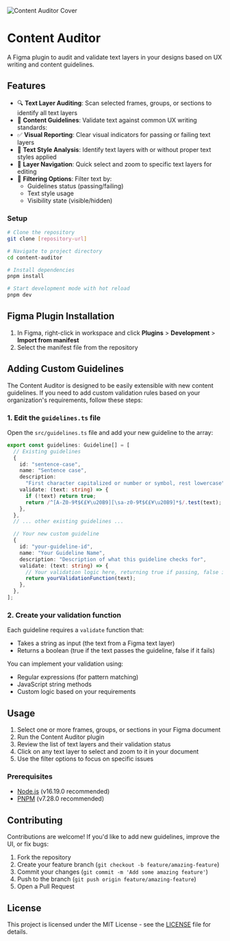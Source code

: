 ![Content Auditor Cover](https://res.cloudinary.com/drch6exvq/image/upload/v1744178659/Plugin/content-audit.jpg)

# Content Auditor

A Figma plugin to audit and validate text layers in your designs based on UX writing and content guidelines.

## Features

- 🔍 **Text Layer Auditing**: Scan selected frames, groups, or sections to identify all text layers
- 📝 **Content Guidelines**: Validate text against common UX writing standards:
- ✅ **Visual Reporting**: Clear visual indicators for passing or failing text layers
- 🎨 **Text Style Analysis**: Identify text layers with or without proper text styles applied
- 🎯 **Layer Navigation**: Quick select and zoom to specific text layers for editing
- 🔎 **Filtering Options**: Filter text by:
  - Guidelines status (passing/failing)
  - Text style usage
  - Visibility state (visible/hidden)

### Setup

```bash
# Clone the repository
git clone [repository-url]

# Navigate to project directory
cd content-auditor

# Install dependencies
pnpm install

# Start development mode with hot reload
pnpm dev
```

## Figma Plugin Installation

1. In Figma, right-click in workspace and click **Plugins** > **Development** > **Import from manifest**
2. Select the manifest file from the repository

## Adding Custom Guidelines

The Content Auditor is designed to be easily extensible with new content guidelines. If you need to add custom validation rules based on your organization's requirements, follow these steps:

### 1. Edit the `guidelines.ts` file

Open the `src/guidelines.ts` file and add your new guideline to the array:

```typescript
export const guidelines: Guideline[] = [
  // Existing guidelines
  {
    id: "sentence-case",
    name: "Sentence case",
    description:
      "First character capitalized or number or symbol, rest lowercase",
    validate: (text: string) => {
      if (!text) return true;
      return /^[A-Z0-9₹$€£¥\u20B9][\sa-z0-9₹$€£¥\u20B9]*$/.test(text);
    },
  },
  // ... other existing guidelines ...

  // Your new custom guideline
  {
    id: "your-guideline-id",
    name: "Your Guideline Name",
    description: "Description of what this guideline checks for",
    validate: (text: string) => {
      // Your validation logic here, returning true if passing, false if failing
      return yourValidationFunction(text);
    },
  },
];
```

### 2. Create your validation function

Each guideline requires a `validate` function that:

- Takes a string as input (the text from a Figma text layer)
- Returns a boolean (true if the text passes the guideline, false if it fails)

You can implement your validation using:

- Regular expressions (for pattern matching)
- JavaScript string methods
- Custom logic based on your requirements

## Usage

1. Select one or more frames, groups, or sections in your Figma document
2. Run the Content Auditor plugin
3. Review the list of text layers and their validation status
4. Click on any text layer to select and zoom to it in your document
5. Use the filter options to focus on specific issues

### Prerequisites

- [Node.js](https://nodejs.org/) (v16.19.0 recommended)
- [PNPM](https://pnpm.io/) (v7.28.0 recommended)

## Contributing

Contributions are welcome! If you'd like to add new guidelines, improve the UI, or fix bugs:

1. Fork the repository
2. Create your feature branch (`git checkout -b feature/amazing-feature`)
3. Commit your changes (`git commit -m 'Add some amazing feature'`)
4. Push to the branch (`git push origin feature/amazing-feature`)
5. Open a Pull Request

## License

This project is licensed under the MIT License - see the [LICENSE](LICENSE) file for details.

